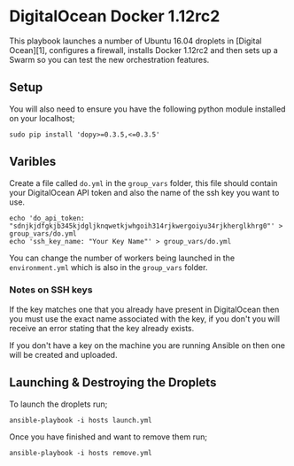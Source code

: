 DigitalOcean Docker 1.12rc2
====================

This playbook launches a number of Ubuntu 16.04 droplets in [Digital Ocean][1], configures a firewall, installs Docker 1.12rc2 and then sets up a Swarm so you can test the new orchestration features.

## Setup

You will also need to ensure you have the following python module installed on your localhost;

```
sudo pip install 'dopy>=0.3.5,<=0.3.5'
```

## Varibles

Create a file called `do.yml` in the `group_vars` folder, this file should contain your DigitalOcean API token and also the name of the ssh key you want to use.

```
echo 'do_api_token: "sdnjkjdfgkjb345kjdgljknqwetkjwhgoih314rjkwergoiyu34rjkherglkhrg0"' > group_vars/do.yml
echo 'ssh_key_name: "Your Key Name"' > group_vars/do.yml
```

You can change the number of workers being launched in the `environment.yml` which is also in the `group_vars` folder.

### Notes on SSH keys

If the key matches one that you already have present in DigitalOcean then you must use the exact name associated with the key, if you don't you will receive an error stating that the key already exists.

If you don't have a key on the machine you are running Ansible on then one will be created and uploaded.

## Launching & Destroying the Droplets

To launch the droplets run;

```
ansible-playbook -i hosts launch.yml
```

Once you have finished and want to remove them run;

```
ansible-playbook -i hosts remove.yml
```